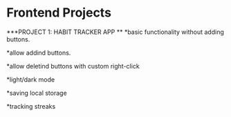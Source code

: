 # Frontend Projects
***PROJECT 1: HABIT TRACKER APP
**
*basic functionality without adding buttons.

*allow addind buttons.

*allow deletind buttons with custom right-click

*light/dark mode

*saving local storage

*tracking streaks
